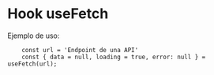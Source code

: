 # Hook useFetch

Ejemplo de uso:

```
    const url = 'Endpoint de una API'
    const { data = null, loading = true, error: null } = useFetch(url);
```
